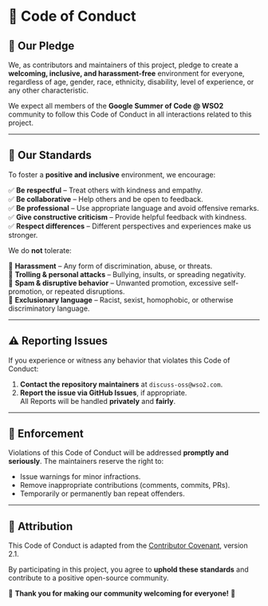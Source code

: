 # 📜 Code of Conduct  

## 👥 Our Pledge  

We, as contributors and maintainers of this project, pledge to create a **welcoming, inclusive, and harassment-free** environment for everyone, regardless of age, gender, race, ethnicity, disability, level of experience, or any other characteristic.  

We expect all members of the **Google Summer of Code @ WSO2** community to follow this Code of Conduct in all interactions related to this project.  

---

## 🌟 Our Standards  

To foster a **positive and inclusive** environment, we encourage:  

✅ **Be respectful** – Treat others with kindness and empathy.  
✅ **Be collaborative** – Help others and be open to feedback.  
✅ **Be professional** – Use appropriate language and avoid offensive remarks.  
✅ **Give constructive criticism** – Provide helpful feedback with kindness.  
✅ **Respect differences** – Different perspectives and experiences make us stronger.  

We do **not** tolerate:  

🚫 **Harassment** – Any form of discrimination, abuse, or threats.  
🚫 **Trolling & personal attacks** – Bullying, insults, or spreading negativity.  
🚫 **Spam & disruptive behavior** – Unwanted promotion, excessive self-promotion, or repeated disruptions.  
🚫 **Exclusionary language** – Racist, sexist, homophobic, or otherwise discriminatory language.  

---

## ⚠️ Reporting Issues  

If you experience or witness any behavior that violates this Code of Conduct:  

1. **Contact the repository maintainers** at `discuss-oss@wso2.com`.  
2. **Report the issue via GitHub Issues**, if appropriate.  
All Reports will be handled **privately** and **fairly**.  

---

## 🔄 Enforcement  

Violations of this Code of Conduct will be addressed **promptly and seriously**. The maintainers reserve the right to:  

- Issue warnings for minor infractions.  
- Remove inappropriate contributions (comments, commits, PRs).  
- Temporarily or permanently ban repeat offenders.  

---

## 📜 Attribution  

This Code of Conduct is adapted from the [Contributor Covenant](https://www.contributor-covenant.org/version/2/1/code_of_conduct/), version 2.1.  

By participating in this project, you agree to **uphold these standards** and contribute to a positive open-source community.  

💙 **Thank you for making our community welcoming for everyone!** 🚀  
